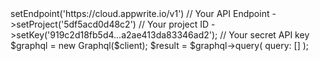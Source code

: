 <?php

use Appwrite\Client;
use Appwrite\Services\Graphql;

$client = (new Client())
    ->setEndpoint('https://cloud.appwrite.io/v1') // Your API Endpoint
    ->setProject('5df5acd0d48c2') // Your project ID
    ->setKey('919c2d18fb5d4...a2ae413da83346ad2'); // Your secret API key

$graphql = new Graphql($client);

$result = $graphql->query(
    query: []
);